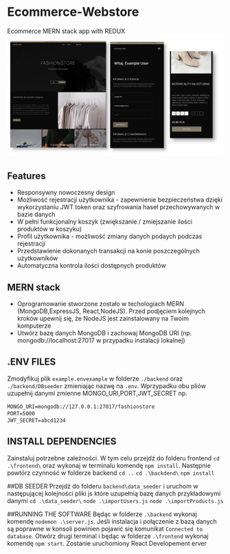 # Ecommerce-Webstore
Ecommerce MERN stack app with REDUX
<img src="./frontend/public/images/ecommerce-screen.png">

## Features

- Responsywny nowoczesny design
- Możliwość rejestracji użytkownika - zapewnienie bezpieczeństwa dzięki wykorzystaniu JWT token oraz szyfrowania haseł przechowywanych w bazie danych
- W pełni funkcjonalny koszyk (zwiększanie / zmiejszanie ilości produktów w koszyku)
- Profil użytkownika - możliwość zmiany danych podaych podczas rejestracji
- Przedstawienie dokonanych transakcji na konie poszczególnych użytkowników
- Automatyczna kontrola ilości dostępnych produktów

## MERN stack
 - Oprogramowanie stworzone zostało w techologiach MERN (MongoDB,ExpressJS, React,NodeJS). Przed podjęciem kolejnych kroków upewnij się, że NodeJS jest zainstalowany na Twoim komputerze
 - Utwórz bazę danych MongoDB i zachowaj MongoDB URI (np. mongodb://localhost:27017 w przypadku instalacji lokalnej)

## .ENV FILES
Zmodyfikuj plik `example.envexample` w folderze `./backend` oraz `./backend/DBseeder` zmieniając nazwę na `.env`. Wprzypadku obu pliów uzupełnij danymi zmienne MONGO_URI,PORT,JWT_SECRET np.
```
MONGO_URI=mongodb://127.0.0.1:27017/fashionstore
PORT=5000
JWT_SECRET=abcd1234
```


## INSTALL DEPENDENCIES
Zainstaluj potrzebne zależności. W tym celu przejdź do folderu frontend `cd .\frontend\` oraz wykonaj w terminalu komendę `npm install`. Następnie powtórz czynność w folderze backend `cd ..` `cd .\backdend\` `npm install`

##DB SEEDER
Przejdź do folderu `backend\data_seeder` i uruchom w następującej kolejności pliki js które uzupełnią bazę danych przykładowymi danymi `cd .\data_seeder\` `node .\importUsers.js` `node .\importProducts.js`

##RUNNING THE SOFTWARE
Będąc w folderze `.\backend` wykonaj komendę `nodemon .\server.js`. Jeśli instalacja i połączenie z bazą danych są poprawne w konsoli powinien pojawić się komunikat `Connected to database`. Otwórz drugi terminal i będąc w folderze `.\frontend` wykonaj komendę `npm start`. Zostanie uruchomiony React Developement erver
